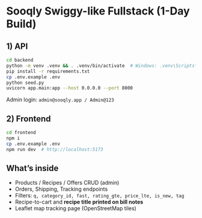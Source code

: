 # Sooqly Swiggy-like Fullstack (1-Day Build)
## 1) API
```bash
cd backend
python -m venv .venv && . .venv/bin/activate  # Windows: .venv\Scripts\activate
pip install -r requirements.txt
cp .env.example .env
python seed.py
uvicorn app.main:app --host 0.0.0.0 --port 8000
```
Admin login: `admin@sooqly.app / Admin@123`

## 2) Frontend
```bash
cd frontend
npm i
cp .env.example .env
npm run dev  # http://localhost:5173
```
## What’s inside
- Products / Recipes / Offers CRUD (admin)
- Orders, Shipping, Tracking endpoints
- Filters: `q, category_id, fast, rating_gte, price_lte, is_new, tag`
- Recipe-to-cart and **recipe title printed on bill notes**
- Leaflet map tracking page (OpenStreetMap tiles)
